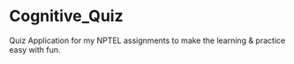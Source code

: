 # Cognitive_Quiz
Quiz Application for my NPTEL assignments to make the learning &amp; practice easy with fun.
